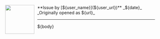 <a href="${user_url}">
  <img src="${user_avatar}" align="left" width="96" height="96" hspace="10"></img>
</a>
**Issue by [${user_name}](${user_url})**
_${date}_
_Originally opened as ${url}_

----

${body}
